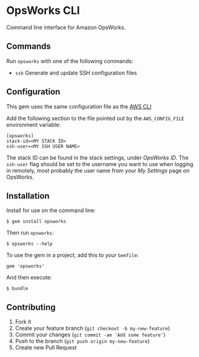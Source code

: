 # OpsWorks CLI

Command line interface for Amazon OpsWorks.

## Commands

Run `opsworks` with one of the following commands:

* `ssh` Generate and update SSH configuration files

## Configuration

This gem uses the same configuration file as the [AWS CLI][aws_cli]

Add the following section to the file pointed out by the `AWS_CONFIG_FILE`
environment variable:

    [opsworks]
    stack-id=<MY STACK ID>
    ssh-user=<MY SSH USER NAME>

The stack ID can be found in the stack settings, under _OpsWorks ID_. The
`ssh-user` flag should be set to the username you want to use when logging in
remotely, most probably the user name from your _My Settings_ page on OpsWorks.

## Installation

Install for use on the command line:

    $ gem install opsworks

Then run `opsworks`:

    $ opsworks --help

To use the gem in a project, add this to your `Gemfile`:

    gem 'opsworks'

And then execute:

    $ bundle

## Contributing

1. Fork it
2. Create your feature branch (`git checkout -b my-new-feature`)
3. Commit your changes (`git commit -am 'Add some feature'`)
4. Push to the branch (`git push origin my-new-feature`)
5. Create new Pull Request

[aws_cli]: http://docs.aws.amazon.com/cli/latest/userguide/cli-chap-getting-started.html "Amazon AWS CLI"